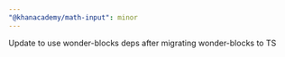 ```yaml
---
"@khanacademy/math-input": minor
---
```


Update to use wonder-blocks deps after migrating wonder-blocks to TS
